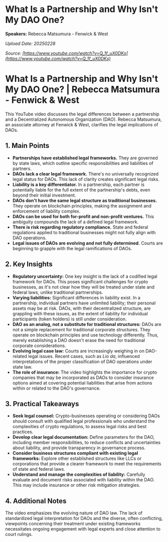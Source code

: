 # What Is a Partnership and Why Isn't My DAO One?

**Speakers:** Rebecca Matsumura - Fenwick & West


*Upload Date: 20250228*

*Source: [https://www.youtube.com/watch?v=Q_1f_uX0DKs](https://www.youtube.com/watch?v=Q_1f_uX0DKs)*

# What Is a Partnership and Why Isn't My DAO One? | Rebecca Matsumura - Fenwick & West

This YouTube video discusses the legal differences between a partnership and a Decentralized Autonomous Organization (DAO).  Rebecca Matsumura, an associate attorney at Fenwick & West, clarifies the legal implications of DAOs.

## 1. Main Points

* **Partnerships have established legal frameworks.** They are governed by state laws, which outline specific responsibilities and liabilities of partners.
* **DAOs lack a clear legal framework.**  There's no universally recognized legal status for DAOs.  This lack of clarity creates significant legal risks.
* **Liability is a key differentiator.**  In a partnership, each partner is potentially liable for the full extent of the partnership's debts, even beyond their initial investment.
* **DAOs don't have the same legal structure as traditional businesses.**  They operate on blockchain principles, making the assignment and enforcement of liability complex.
* **DAOs can be used for both for-profit and non-profit ventures.**  This ambiguity compounds the lack of a defined legal framework.
* **There is risk regarding regulatory compliance.**  State and federal regulations applied to traditional businesses might not fully align with DAO operations.  
* **Legal issues of DAOs are evolving and not fully determined.** Courts are beginning to grapple with the legal ramifications of DAOs.


## 2. Key Insights

* **Regulatory uncertainty:** One key insight is the lack of a codified legal framework for DAOs. This poses significant challenges for crypto businesses, as it's not clear how they will be treated under state and federal laws, unlike traditional partnerships.
* **Varying liabilities:**  Significant differences in liability exist. In a partnership, individual partners have unlimited liability; their personal assets may be at risk.   DAOs, with their decentralized structure, are grappling with these issues, as the extent of liability for individual participants (token holders) is still under consideration.
* **DAO as an analog, not a substitute for traditional structures:** DAOs are not a simple replacement for traditional corporate structures.  They operate on blockchain principles and use technology differently. Thus, merely establishing a DAO doesn't erase the need for traditional corporate considerations.
* **Evolving legal case law:** Courts are increasingly weighing in on DAO-related legal issues.  Recent cases, such as *Lio da*, influenced interpretations of the proper classification of DAO operations under state law.
* **The role of insurance:** The video highlights the importance for crypto companies that may be incorporated as DAOs to consider insurance options aimed at covering potential liabilities that arise from actions within or related to the DAO's governance.  

## 3. Practical Takeaways

* **Seek legal counsel:**  Crypto-businesses operating or considering DAOs should consult with qualified legal professionals who understand the complexities of crypto regulations, to assess legal risks and best practices.
* **Develop clear legal documentation:** Define parameters for the DAO, including member responsibilities, to reduce conflicts and uncertainties about liability, and provide transparency in governance process.
* **Consider business structures compliant with existing legal frameworks:**  Explore other established structures like LLCs or corporations that provide a clearer framework to meet the requirements of state and federal laws.  
* **Understand and manage the complexities of liability:**  Carefully evaluate and document risks associated with liability within the DAO.  This may include insurance or other risk mitigation strategies.


## 4. Additional Notes

The video emphasizes the evolving nature of DAO law.  The lack of standardized legal interpretation for DAOs and the diverse, often conflicting, viewpoints concerning their treatment under existing frameworks necessitates ongoing engagement with legal experts and close attention to court rulings.
